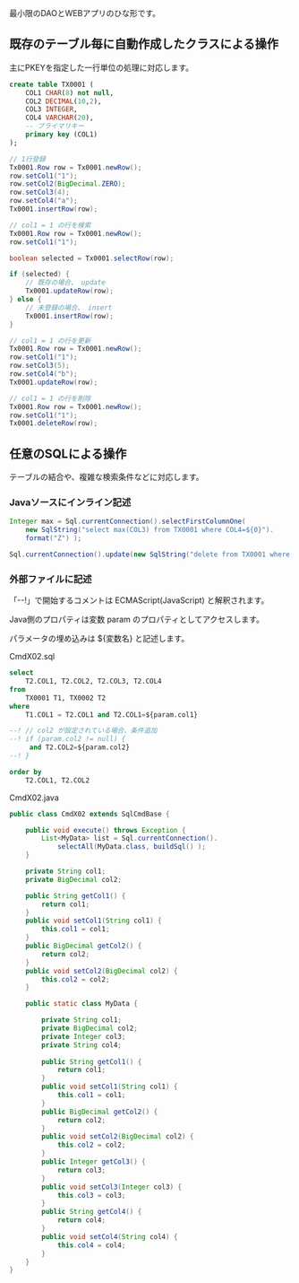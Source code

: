 最小限のDAOとWEBアプリのひな形です。

## 既存のテーブル毎に自動作成したクラスによる操作

主にPKEYを指定した一行単位の処理に対応します。

```sql
create table TX0001 (
    COL1 CHAR(8) not null,
    COL2 DECIMAL(10,2),
    COL3 INTEGER,
    COL4 VARCHAR(20),
    -- プライマリキー
    primary key (COL1)
);
```

```java
// 1行登録
Tx0001.Row row = Tx0001.newRow();
row.setCol1("1");
row.setCol2(BigDecimal.ZERO);
row.setCol3(4);
row.setCol4("a");
Tx0001.insertRow(row);
```

```java
// col1 = 1 の行を検索
Tx0001.Row row = Tx0001.newRow();
row.setCol1("1");

boolean selected = Tx0001.selectRow(row);

if (selected) {
	// 既存の場合、 update
	Tx0001.updateRow(row);
} else {
	// 未登録の場合、 insert
	Tx0001.insertRow(row);
}
```

```java
// col1 = 1 の行を更新
Tx0001.Row row = Tx0001.newRow();
row.setCol1("1");
row.setCol3(5);
row.setCol4("b");
Tx0001.updateRow(row);
```

```java
// col1 = 1 の行を削除
Tx0001.Row row = Tx0001.newRow();
row.setCol1("1");
Tx0001.deleteRow(row);
```

## 任意のSQLによる操作

テーブルの結合や、複雑な検索条件などに対応します。

### Javaソースにインライン記述

```java
Integer max = Sql.currentConnection().selectFirstColumnOne(
	new SqlString("select max(COL3) from TX0001 where COL4=${0}").
	format("Z") );
```

```java
Sql.currentConnection().update(new SqlString("delete from TX0001 where 1<>1") );
```

### 外部ファイルに記述

「--!」で開始するコメントは ECMAScript(JavaScript) と解釈されます。

Java側のプロパティは変数 param のプロパティとしてアクセスします。

パラメータの埋め込みは ${変数名} と記述します。

CmdX02.sql
```sql
select 
    T2.COL1, T2.COL2, T2.COL3, T2.COL4 
from
    TX0001 T1, TX0002 T2
where
    T1.COL1 = T2.COL1 and T2.COL1=${param.col1}

--! // col2 が設定されている場合、条件追加
--! if (param.col2 != null) {
     and T2.COL2=${param.col2}
--! }

order by
    T2.COL1, T2.COL2
```

CmdX02.java
```java
public class CmdX02 extends SqlCmdBase {

    public void execute() throws Exception {
		List<MyData> list = Sql.currentConnection().
			selectAll(MyData.class, buildSql() );
	}

    private String col1;
    private BigDecimal col2;

	public String getCol1() {
		return col1;
	}
	public void setCol1(String col1) {
		this.col1 = col1;
	}
	public BigDecimal getCol2() {
		return col2;
	}
	public void setCol2(BigDecimal col2) {
		this.col2 = col2;
	}

	public static class MyData {

		private String col1;
		private BigDecimal col2;
		private Integer col3;
		private String col4;
		
		public String getCol1() {
			return col1;
		}
		public void setCol1(String col1) {
			this.col1 = col1;
		}
		public BigDecimal getCol2() {
			return col2;
		}
		public void setCol2(BigDecimal col2) {
			this.col2 = col2;
		}
		public Integer getCol3() {
			return col3;
		}
		public void setCol3(Integer col3) {
			this.col3 = col3;
		}
		public String getCol4() {
			return col4;
		}
		public void setCol4(String col4) {
			this.col4 = col4;
		}
	}
}
```
